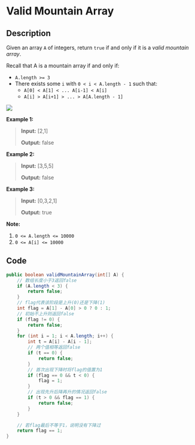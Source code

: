 # Valid Mountain Array

## Description

Given an array `A` of integers, return `true` if and only if it is a _valid mountain array_.

Recall that A is a mountain array if and only if:

* `A.length >= 3`
* There exists some `i` with `0 < i < A.length - 1` such that:
  * `A[0] < A[1] < ... A[i-1] < A[i]`
  * `A[i] > A[i+1] > ... > A[A.length - 1]`

![](https://assets.leetcode.com/uploads/2019/10/20/hint_valid_mountain_array.png)

**Example 1:**

> **Input:** \[2,1\] 
>
> **Output:** false

**Example 2:**

> **Input:** \[3,5,5\] 
>
> **Output:** false

**Example 3:**

> **Input:** \[0,3,2,1\] 
>
> **Output:** true

**Note:**

1. `0 <= A.length <= 10000`
2. `0 <= A[i] <= 10000` 

## **Code**

```java
public boolean validMountainArray(int[] A) {
    // 数组长度小于3返回false
    if (A.length < 3) {
        return false;
    }
    // flag代表该阶段是上升(0)还是下降(1)
    int flag = A[1] - A[0] > 0 ? 0 : 1;
    // 初始不上升则返回false
    if (flag != 0) {
        return false;
    }
    for (int i = 1; i < A.length; i++) {
        int t = A[i] - A[i - 1];
        // 两个值相等返回false
        if (t == 0) {
            return false;
        }
        // 首次出现下降时将flag的值置为1
        if (flag == 0 && t < 0) {
            flag = 1;
        }
        // 出现先升后降再升的情况返回false
        if (t > 0 && flag == 1) {
            return false;
        }
    }

    // 若flag最后不等于1，说明没有下降过
    return flag == 1;
}
```

